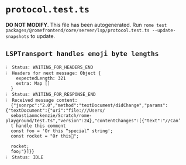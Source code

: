 # `protocol.test.ts`

**DO NOT MODIFY**. This file has been autogenerated. Run `rome test packages/@romefrontend/core/server/lsp/protocol.test.ts --update-snapshots` to update.

## `LSPTransport handles emoji byte lengths`

```
ℹ  Status: WAITING_FOR_HEADERS_END
ℹ  Headers for next message: Object {
    expectedLength: 321
    extra: Map []
  }
ℹ  Status: WAITING_FOR_RESPONSE_END
ℹ  Received message content:
  {"jsonrpc":"2.0","method":"textDocument/didChange","params":{"textDocument":{"uri":"file:///Users/
  sebastianmckenzie/Scratch/rome-playground/test.ts","version":24},"contentChanges":[{"text":"//Can’
  t handle this comment
  const foo = 'Or this “special” string';
  const rocket = "Or this🚀";

  rocket;
  foo;"}]}}
ℹ  Status: IDLE

```
